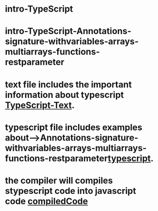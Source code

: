 # intro-TypeScript
# intro-TypeScript-Annotations-signature-withvariables-arrays-multiarrays-functions-restparameter
# text file includes the important information about typescript [TypeScript-Text](text.txt).
# typescript file includes examples about-->Annotations-signature-withvariables-arrays-multiarrays-functions-restparameter[typescript](src/app.ts).
# the compiler will compiles stypescript code into javascript code [compiledCode](dist/app.js)
